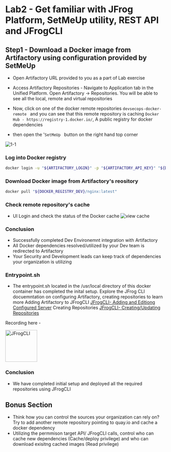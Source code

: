 # Lab2 - Get familiar with JFrog Platform, SetMeUp utility, REST API and JFrogCLI 

## Step1 - Download a Docker image from Artifactory using configuration provided by SetMeUp

- Open Artifactory URL provided to you as a part of Lab exercise 

- Access Artifactory Repositories - Navigate to Application tab in the Unified Platform. Open Artifactory -> Repositories. You will be able to see all the local, remote and virtual repositories 
 
 - Now, click on one of the docker remote repositories ```devsecops-docker-remote ``` and you can see that this remote repository is caching ```Docker Hub - https://registry-1.docker.io/```, A public registry for docker dependencies
 - then open the '```SetMeUp ``` button on the right hand top corner

![1-1](https://i.imgur.com/Eh4z23m.gif)
 
### Log into Docker registry

```bash
docker login -u "${ARTIFACTORY_LOGIN}" -p "${ARTIFACTORY_API_KEY}" "${DOCKER_REGISTRY_DEV}"
```

### Download Docker image from Artifactory's reository 

```bash
docker pull "${DOCKER_REGISTRY_DEV}/nginx:latest"
```

### Check remote repository's cache 
- UI Login and check the status of the Docker cache 
  ![view cache](https://i.imgur.com/9JplyOJ.gif)


### Conclusion 
- Successfully completed Dev Environemnt integration with Artifactory
- All Docker dependencies resolved/utilized by your Dev team is redirected to Artifactory
- Your Security and Development leads can keep track of dependencies your organization is utilizing 

### Entrypoint.sh 
- The entrypoint.sh located in the /usr/local directory of this docker container has completed the inital setup. Explore the JFrog CLI docuemntation on configuring Artifactory, creating repositories to learn more
Adding Artifactory to JFrogCLI [JFrogCLI- Adding and Editiong Configured Server](https://www.jfrog.com/confluence/display/CLI/JFrog+CLI#JFrogCLI-AddingandEditingConfiguredServers)
Creating Repositories [JFrogCLI- Creating/Updating Repositories](https://www.jfrog.com/confluence/display/CLI/CLI+for+JFrog+Artifactory#CLIforJFrogArtifactory-Creating/UpdatingRepositories)

Recording here - 

<img src="/SU-304-DevOps-Automation-with-Artifactory/doc/images/Lab10in4.gif?raw=true" alt="JFrogCLI" style="height: 100px; width:100px;">

### Conclusion 
- We have completed initial setup and deployed all the required repositories using JFrogCLI 

## Bonus Section
- Think how you can control the sources your organization can rely on? Try to add another remote repository pointing to quay.io and cache a docker dependency 
- Utilizing the permmison target API/ JFrogCLI calls, control who can cache new dependencies (Cache/deploy privilege) and who can download exisitng cached images (Read privilege) 


